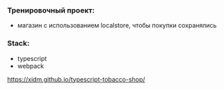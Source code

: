 ### Тренировочный проект: 
* магазин с использованием localstore, чтобы покупки сохранялись

### Stack:
* typescript
* webpack

https://xidm.github.io/typescript-tobacco-shop/
